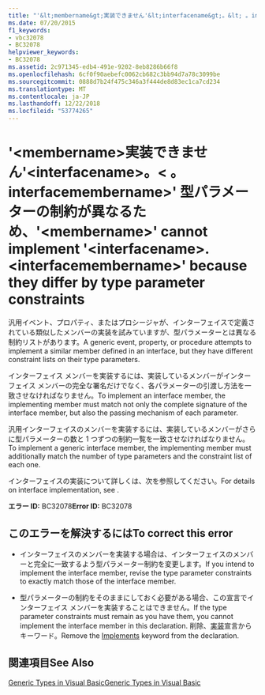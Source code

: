 ```yaml
---
title: "'&lt;membername&gt;実装できません'&lt;interfacename&gt;。&lt; 。interfacemembername&gt;' 型パラメーターの制約が異なるため、"
ms.date: 07/20/2015
f1_keywords:
- vbc32078
- BC32078
helpviewer_keywords:
- BC32078
ms.assetid: 2c971345-edb4-491e-9202-8eb8286b66f8
ms.openlocfilehash: 6cf0f90aebefc0062cb682c3bb94d7a78c3099be
ms.sourcegitcommit: 0888d7b24f475c346a3f444de8d83ec1ca7cd234
ms.translationtype: MT
ms.contentlocale: ja-JP
ms.lasthandoff: 12/22/2018
ms.locfileid: "53774265"
---
```

# <a name="ltmembernamegt-cannot-implement-ltinterfacenamegtltinterfacemembernamegt-because-they-differ-by-type-parameter-constraints"></a><span data-ttu-id="9329a-102">'&lt;membername&gt;実装できません'&lt;interfacename&gt;。&lt; 。interfacemembername&gt;' 型パラメーターの制約が異なるため、</span><span class="sxs-lookup"><span data-stu-id="9329a-102">'&lt;membername&gt;' cannot implement '&lt;interfacename&gt;.&lt;interfacemembername&gt;' because they differ by type parameter constraints</span></span>
<span data-ttu-id="9329a-103">汎用イベント、プロパティ、またはプロシージャが、インターフェイスで定義されている類似したメンバーの実装を試みていますが、型パラメーターとは異なる制約リストがあります。</span><span class="sxs-lookup"><span data-stu-id="9329a-103">A generic event, property, or procedure attempts to implement a similar member defined in an interface, but they have different constraint lists on their type parameters.</span></span>  
  
 <span data-ttu-id="9329a-104">インターフェイス メンバーを実装するには、実装しているメンバーがインターフェイス メンバーの完全な署名だけでなく、各パラメーターの引渡し方法を一致させなければなりません。</span><span class="sxs-lookup"><span data-stu-id="9329a-104">To implement an interface member, the implementing member must match not only the complete signature of the interface member, but also the passing mechanism of each parameter.</span></span>  
  
 <span data-ttu-id="9329a-105">汎用インターフェイスのメンバーを実装するには、実装しているメンバーがさらに型パラメーターの数と 1 つずつの制約一覧を一致させなければなりません。</span><span class="sxs-lookup"><span data-stu-id="9329a-105">To implement a generic interface member, the implementing member must additionally match the number of type parameters and the constraint list of each one.</span></span>  
  
 <span data-ttu-id="9329a-106">インターフェイスの実装について詳しくは、次を参照してください。</span><span class="sxs-lookup"><span data-stu-id="9329a-106">For details on interface implementation, see .</span></span>  
  
 <span data-ttu-id="9329a-107">**エラー ID:** BC32078</span><span class="sxs-lookup"><span data-stu-id="9329a-107">**Error ID:** BC32078</span></span>  
  
## <a name="to-correct-this-error"></a><span data-ttu-id="9329a-108">このエラーを解決するには</span><span class="sxs-lookup"><span data-stu-id="9329a-108">To correct this error</span></span>  
  
-   <span data-ttu-id="9329a-109">インターフェイスのメンバーを実装する場合は、インターフェイスのメンバーと完全に一致するよう型パラメーター制約を変更します。</span><span class="sxs-lookup"><span data-stu-id="9329a-109">If you intend to implement the interface member, revise the type parameter constraints to exactly match those of the interface member.</span></span>  
  
-   <span data-ttu-id="9329a-110">型パラメーターの制約をそのままにしておく必要がある場合、この宣言でインターフェイス メンバーを実装することはできません。</span><span class="sxs-lookup"><span data-stu-id="9329a-110">If the type parameter constraints must remain as you have them, you cannot implement the interface member in this declaration.</span></span> <span data-ttu-id="9329a-111">削除、[実装](../../visual-basic/language-reference/statements/implements-clause.md)宣言からキーワード。</span><span class="sxs-lookup"><span data-stu-id="9329a-111">Remove the [Implements](../../visual-basic/language-reference/statements/implements-clause.md) keyword from the declaration.</span></span>  
  
## <a name="see-also"></a><span data-ttu-id="9329a-112">関連項目</span><span class="sxs-lookup"><span data-stu-id="9329a-112">See Also</span></span>  
 [<span data-ttu-id="9329a-113">Generic Types in Visual Basic</span><span class="sxs-lookup"><span data-stu-id="9329a-113">Generic Types in Visual Basic</span></span>](../../visual-basic/programming-guide/language-features/data-types/generic-types.md)  
 
